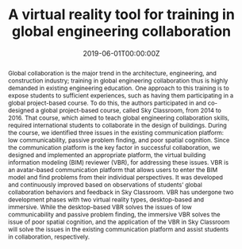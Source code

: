 ---
title: "A virtual reality tool for training in global engineering collaboration"
authors:
- Tzong-Hann Wu
- Feng Wu
- admin
- Yi-Fen Li
- Ching-Mei Tseng
- Shih-Chung Kang
date: "2019-06-01T00:00:00Z"
doi: ""

# Schedule page publish date (NOT publication's date).
publishDate: "2017-12-05T00:00:00Z"

# Publication type.
# Legend: 0 = Uncategorized; 1 = Conference paper; 2 = Journal article;
# 3 = Preprint / Working Paper; 4 = Report; 5 = Book; 6 = Book section;
# 7 = Thesis; 8 = Patent
publication_types: ["2"]

# Publication name and optional abbreviated publication name.
publication: "*Universal Access in the Information Society volume*, 18"
publication_short: ""

abstract: "Global collaboration is the major trend in the architecture, engineering, and construction industry; training in global engineering collaboration thus is highly demanded in existing engineering education. One approach to this training is to expose students to sufficient experiences, such as having them participating in a global project-based course. To do this, the authors participated in and co-designed a global project-based course, called Sky Classroom, from 2014 to 2016. That course, which aimed to teach global engineering collaboration skills, required international students to collaborate in the design of buildings. During the course, we identified three issues in the existing communication platform: low communicability, passive problem finding, and poor spatial cognition. Since the communication platform is the key factor in successful collaboration, we designed and implemented an appropriate platform, the virtual building information modeling (BIM) reviewer (VBR), for addressing these issues. VBR is an avatar-based communication platform that allows users to enter the BIM model and find problems from their individual perspectives. It was developed and continuously improved based on observations of students’ global collaboration behaviors and feedback in Sky Classroom. VBR has undergone two development phases with two virtual reality types, desktop-based and immersive. While the desktop-based VBR solves the issues of low communicability and passive problem finding, the immersive VBR solves the issue of poor spatial cognition, and the application of the VBR in Sky Classroom will solve the issues in the existing communication platform and assist students in collaboration, respectively."



# Summary. An optional shortened abstract.
summary: ""

tags:
# - Source Themes
featured: false

links:
# - name: Custom Link
#   url: http://example.org
url_pdf: https://doi.org/10.1007/s10209-017-0594-0
url_code: ''
url_dataset: ''
url_poster: ''
url_project: ''
url_slides: ''
url_source: ''
url_video: ''

# Featured image
# To use, add an image named `featured.jpg/png` to your page's folder. 
image:
  caption: ''
  focal_point: ""
  preview_only: false

# Associated Projects (optional).
#   Associate this publication with one or more of your projects.
#   Simply enter your project's folder or file name without extension.
#   E.g. `internal-project` references `content/project/internal-project/index.md`.
#   Otherwise, set `projects: []`.
projects: []

# Slides (optional).
#   Associate this publication with Markdown slides.
#   Simply enter your slide deck's filename without extension.
#   E.g. `slides: "example"` references `content/slides/example/index.md`.
#   Otherwise, set `slides: ""`.
slides: ""
---